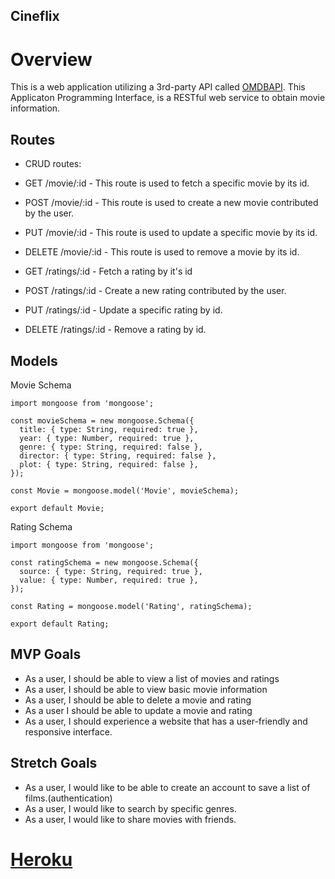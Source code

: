 ## Cineflix 

# Overview

This is a web application utilizing a 3rd-party API called [OMDBAPI](https://www.omdbapi.com). This Applicaton Programming Interface, is a RESTful web service to obtain movie information.


## Routes

- CRUD routes:
- GET /movie/:id - This route is used to fetch a specific movie by its id.
- POST /movie/:id - This route is used to create a new movie contributed by the user.
- PUT /movie/:id - This route is used to update a specific movie by its id.
- DELETE /movie/:id - This route is used to remove a movie by its id.


- GET /ratings/:id - Fetch a rating by it's id
- POST /ratings/:id - Create a new rating contributed by the user.
- PUT /ratings/:id - Update a specific rating by id.
- DELETE /ratings/:id - Remove a rating by id.

## Models
Movie Schema
```
import mongoose from 'mongoose';

const movieSchema = new mongoose.Schema({
  title: { type: String, required: true },
  year: { type: Number, required: true },
  genre: { type: String, required: false },
  director: { type: String, required: false },
  plot: { type: String, required: false },
});

const Movie = mongoose.model('Movie', movieSchema);

export default Movie;

```
Rating Schema
```
import mongoose from 'mongoose';

const ratingSchema = new mongoose.Schema({
  source: { type: String, required: true },
  value: { type: Number, required: true },
});

const Rating = mongoose.model('Rating', ratingSchema);

export default Rating;

```

## MVP Goals
- As a user, I should be able to view a list of movies and ratings
- As a user, I should be able to view basic movie information 
- As a user, I should be able to delete a movie and rating
- As a user I should be able to update a movie  and rating
- As a user, I should experience a website that has a user-friendly and responsive interface.

## Stretch Goals
- As a user, I would like to be able to create an account to save a list of films.(authentication)
- As a user, I would like to search by specific genres. 
- As a user, I would like to share movies with friends.

# [Heroku](https://p2-backapi.herokuapp.com/)